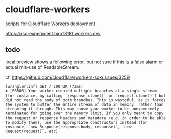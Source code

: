 # cloudflare-workers

scripts for Cloudflare Workers deployment

https://rsc-experiment.hiro18181.workers.dev

## todo

local preview shows a following error, but not sure if this is a false alarm
or actual mis-use of ReadableStream.

cf. https://github.com/cloudflare/workers-sdk/issues/3259

```
[wrangler:inf] GET / 200 OK (73ms)
✘ [ERROR] Your worker created multiple branches of a single stream (for instance, by calling `response.clone()` or `request.clone()`) but did not read the body of both branches. This is wasteful, as it forces the system to buffer the entire stream of data in memory, rather than streaming it through. This may cause your worker to be unexpectedly terminated for going over the memory limit. If you only meant to copy the request or response headers and metadata (e.g. in order to be able to modify them), use the appropriate constructors instead (for instance, `new Response(response.body, response)`, `new Request(request)`, etc).
```
